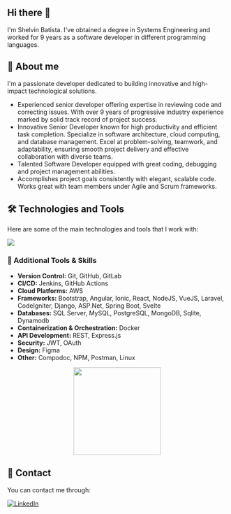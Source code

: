 ## Hi there 👋
I'm Shelvin Batista. I've obtained a degree in Systems Engineering and worked for 9 years as a software developer in different programming languages.

## 🚀 About me

I'm a passionate developer dedicated to building innovative and high-impact technological solutions.

- Experienced senior developer offering expertise in reviewing code and correcting issues. With over 9 years of progressive industry experience marked by solid track record of project success. 
- Innovative Senior Developer known for high productivity and efficient task completion. Specialize in software architecture, cloud computing, and database management. Excel at problem-solving, teamwork, and adaptability, ensuring smooth project delivery and effective collaboration with diverse teams. 
- Talented Software Developer equipped with great coding, debugging and project management abilities. 
- Accomplishes project goals consistently with elegant, scalable code. Works great with team members under Agile and Scrum frameworks.

## 🛠️ Technologies and Tools 

Here are some of the main technologies and tools that I work with:

<p align="left">
  <a href="https://github.com/dev-shelvin-batista"><img src="https://skillicons.dev/icons?i=angular,ts,js,java,css,docker,aws,bash,bitbucket,bootstrap,cs,django,dynamodb,express,figma,git,github,gitlab,html,htmx,jenkins,jquery,laravel,kubernetes,less,linux,md,maven,mongodb,mysql,nestjs,nginx,nodejs,npm,php,postgres,postman,powershell,py,rabbitmq,react,redux,sass,sqlite,stackoverflow,svelte,svg,ubuntu,vscode,vue"></a>
</p>

### 🧰 Additional Tools & Skills

- **Version Control:** Git, GitHub, GitLab
- **CI/CD:** Jenkins, GitHub Actions
- **Cloud Platforms:** AWS
- **Frameworks:** Bootstrap, Angular, Ionic, React, NodeJS, VueJS, Laravel, CodeIgniter, Django, ASP.Net, Spring Boot, Svelte
- **Databases:** SQL Server, MySQL, PostgreSQL, MongoDB, Sqlite, Dynamodb
- **Containerization & Orchestration:** Docker
- **API Development:** REST, Express.js
- **Security:** JWT, OAuth
- **Design:** Figma
- **Other:** Compodoc, NPM, Postman, Linux

<div style="display:flex; justify-content:center;">
  <!--<img height="200" src="https://github-readme-stats.vercel.app/api?username=dev-shelvin-batista&theme=github_dark" />-->
  <img height="200" src="https://github-readme-stats.vercel.app/api/top-langs?username=dev-shelvin-batista&layout=compact&langs_count=8&card_width=320&theme=github_dark" />
</div>


## 💬 Contact 
You can contact me through:

[![LinkedIn](https://img.shields.io/badge/LinkedIn-0A66C2.svg?style=for-the-badge&logo=LinkedIn&logoColor=white)](https://www.linkedin.com/in/shelvin-batista-batista)

